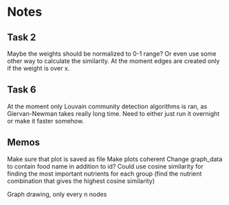 # Notes

## Task 2

Maybe the weights should be normalized to 0-1 range? Or even use some other way to calculate the similarity. At the moment edges are created only if the weight is over x.

## Task 6

At the moment only Louvain community detection algorithms is ran, as Giervan-Newman takes really long time. Need to either just run it overnight or make it faster somehow.

## Memos

Make sure that plot is saved as file
Make plots coherent
Change graph\_data to contain food name in addition to id?
Could use cosine similarity for finding the most important nutrients for each group (find the nutrient combination that gives the highest cosine similarity)

Graph drawing, only every n nodes
